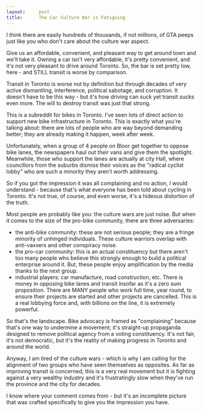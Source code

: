 ```yaml
---
layout:     post
title:      The Car Culture War is Fatiguing
---
```


I think there are easily hundreds of thousands, if not millions, of GTA peeps just like you who don't care about the culture war aspect.

Give us an affordable, convenient, and pleasant way to get around town and we'll take it. Owning a car isn't very affordable, it's pretty convenient, and it's not very pleasant to drive around Toronto. So, the bar is set pretty low, here - and STILL transit is worse by comparison.

Transit in Toronto is worse not by definition but through decades of very active dismantling, interference, political sabotage, and corruption. It doesn't have to be this way - but it's how driving can suck yet transit sucks even more. The will to destroy transit was just that strong.

This is a subreddit for bikes in Toronto. I've seen lots of direct action to support new bike infrastructure in Toronto. This is exactly what you're talking about: there are lots of people who are way beyond demanding better; they are already making it happen, week after week.

Unfortunately, when a group of 4 people on Bloor get together to oppose bike lanes, the newspapers haul out their vans and give them the spotlight. Meanwhile, those who support the lanes are actually at city Hall, where councillors from the suburbs dismiss their voices as the "radical cyclist lobby" who are such a minority they aren't worth addressing.

So if you got the impression it was all complaining and no action, I would understand - because that's what everyone has been told about cycling in Toronto. It's not true, of course, and even worse, it's a hideous distortion of the truth.

Most people are probably like you: the culture wars are just noise. But when it comes to the size of the pro-bike community, there are three adversaries:

- the anti-bike community: these are not serious people; they are a fringe minority of unhinged individuals. These culture warriors overlap with anti-vaxxers and other conspiracy noise.
- the pro-car community: this is an actual constituency but there aren't too many people who believe this strongly enough to build a political enterprise around it. But, these people enjoy amplification by the media thanks to the next group.
- industrial players: car manufacture, road construction, etc. There is money in opposing bike lanes and transit insofar as it's a zero sum proposition. There are MANY people who work full time, year round, to ensure their projects are started and other projects are cancelled. This is a real lobbying force and, with billions on the line, it is extremely powerful.

So that's the landscape. Bike advocacy is framed as "complaining" because that's one way to undermine a movement; it's straight-up propaganda designed to remove political agency from a voting constituency. It's not fair, it's not democratic, but it's the reality of making progress in Toronto and around the world.

Anyway, I am tired of the culture wars - which is why I am calling for the alignment of two groups who have seen themselves as opposites. As far as improving transit is concerned, this is a very real movement but it is fighting against a very wealthy industry and it's frustratingly slow when they've run the province and the city for decades.

I know where your comment comes from - but it's an incomplete picture that was crafted specifically to give you the impression you have.
